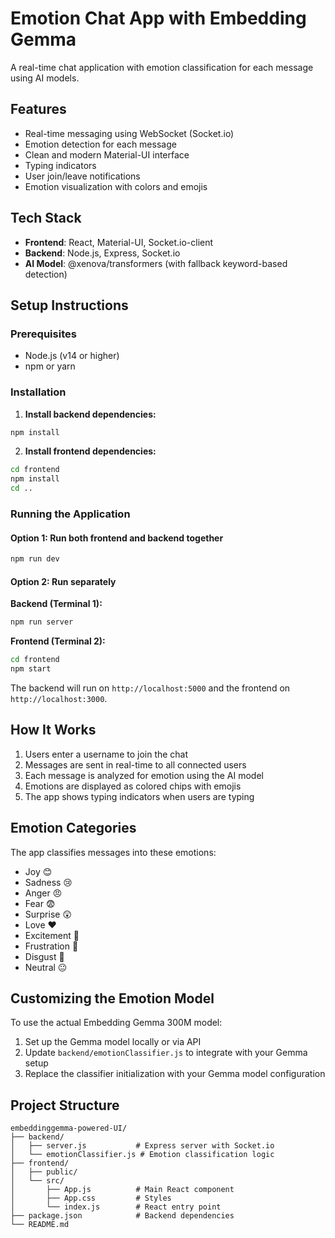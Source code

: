 # Emotion Chat App with Embedding Gemma

A real-time chat application with emotion classification for each message using AI models.

## Features

- Real-time messaging using WebSocket (Socket.io)
- Emotion detection for each message
- Clean and modern Material-UI interface
- Typing indicators
- User join/leave notifications
- Emotion visualization with colors and emojis

## Tech Stack

- **Frontend**: React, Material-UI, Socket.io-client
- **Backend**: Node.js, Express, Socket.io
- **AI Model**: @xenova/transformers (with fallback keyword-based detection)

## Setup Instructions

### Prerequisites

- Node.js (v14 or higher)
- npm or yarn

### Installation

1. **Install backend dependencies:**
```bash
npm install
```

2. **Install frontend dependencies:**
```bash
cd frontend
npm install
cd ..
```

### Running the Application

#### Option 1: Run both frontend and backend together
```bash
npm run dev
```

#### Option 2: Run separately

**Backend (Terminal 1):**
```bash
npm run server
```

**Frontend (Terminal 2):**
```bash
cd frontend
npm start
```

The backend will run on `http://localhost:5000` and the frontend on `http://localhost:3000`.

## How It Works

1. Users enter a username to join the chat
2. Messages are sent in real-time to all connected users
3. Each message is analyzed for emotion using the AI model
4. Emotions are displayed as colored chips with emojis
5. The app shows typing indicators when users are typing

## Emotion Categories

The app classifies messages into these emotions:
- Joy 😊
- Sadness 😢
- Anger 😠
- Fear 😨
- Surprise 😲
- Love ❤️
- Excitement 🎉
- Frustration 😤
- Disgust 🤢
- Neutral 😐

## Customizing the Emotion Model

To use the actual Embedding Gemma 300M model:

1. Set up the Gemma model locally or via API
2. Update `backend/emotionClassifier.js` to integrate with your Gemma setup
3. Replace the classifier initialization with your Gemma model configuration

## Project Structure

```
embeddinggemma-powered-UI/
├── backend/
│   ├── server.js           # Express server with Socket.io
│   └── emotionClassifier.js # Emotion classification logic
├── frontend/
│   ├── public/
│   └── src/
│       ├── App.js          # Main React component
│       ├── App.css         # Styles
│       └── index.js        # React entry point
├── package.json            # Backend dependencies
└── README.md
```